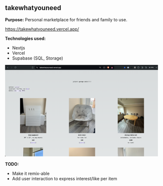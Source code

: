 
## takewhatyouneed
**Purpose:** Personal marketplace for friends and family to use.

https://takewhatyouneed.vercel.app/

**Technologies used:**
- Nextjs
- Vercel
- Supabase (SQL, Storage)

![personal marketplace for friends and family to use](image.png)

**TODO:**
- Make it remix-able
- Add user interaction to express interest/like per item
